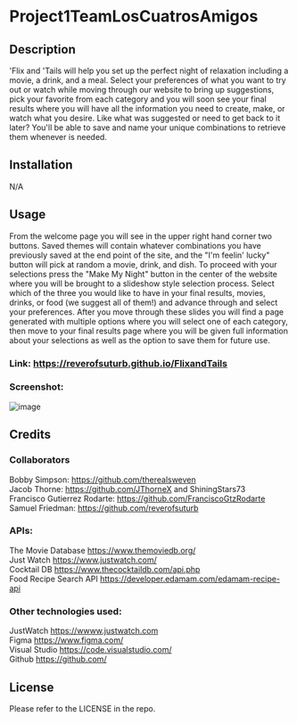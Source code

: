 # Project1TeamLosCuatrosAmigos
## Description
'Flix and 'Tails will help you set up the perfect night of relaxation including a movie, a drink, and a meal. Select your preferences of what you want to try out or watch while moving through our website to bring up suggestions, pick your favorite from each category and you will soon see your final results where you will have all the information you need to create, make, or watch what you desire. Like what was suggested or need to get back to it later? You'll be able to save and name your unique combinations to retrieve them whenever is needed.

## Installation

N/A

## Usage

From the welcome page you will see in the upper right hand corner two buttons. Saved themes will contain whatever combinations you have previously saved at the end point of the site, and the "I'm feelin' lucky" button will pick at random a movie, drink, and dish. To proceed with your selections press the "Make My Night" button in the center of the website where you will be brought to a slideshow style selection process. Select which of the three you would like to have in your final results, movies, drinks, or food (we suggest all of them!) and advance through and select your preferences. After you move through these slides you will find a page generated with multiple options where you will select one of each category, then move to your final results page where you will be given full information about your selections as well as the option to save them for future use.

### Link: https://reverofsuturb.github.io/FlixandTails
### Screenshot: 
![image](https://user-images.githubusercontent.com/123116188/221726387-a604782b-3d09-4cfc-baa8-4206543ba595.png)


## Credits
### Collaborators
Bobby Simpson: https://github.com/therealsweven <br>
Jacob Thorne: https://github.com/JThorneX and ShiningStars73 <br>
Francisco Gutierrez Rodarte: https://github.com/FranciscoGtzRodarte <br>
Samuel Friedman: https://github.com/reverofsuturb <br>

### APIs:
The Movie Database https://www.themoviedb.org/ <br>
Just Watch https://www.justwatch.com/ <br>
Cocktail DB https://www.thecocktaildb.com/api.php <br>
Food Recipe Search API https://developer.edamam.com/edamam-recipe-api

### Other technologies used:
JustWatch https://wwww.justwatch.com <br>
Figma https://www.figma.com/ <br>
Visual Studio https://code.visualstudio.com/ <br>
Github https://github.com/ <br>
## License

Please refer to the LICENSE in the repo.
